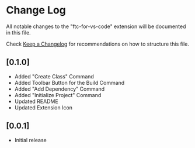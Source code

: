 # Change Log

All notable changes to the "ftc-for-vs-code" extension will be documented in this file.

Check [Keep a Changelog](http://keepachangelog.com/) for recommendations on how to structure this file.

## [0.1.0]

- Added "Create Class" Command
- Added Toolbar Button for the Build Command
- Added "Add Dependency" Command
- Added "Initialize Project" Command
- Updated README
- Updated Extension Icon

## [0.0.1]

- Initial release